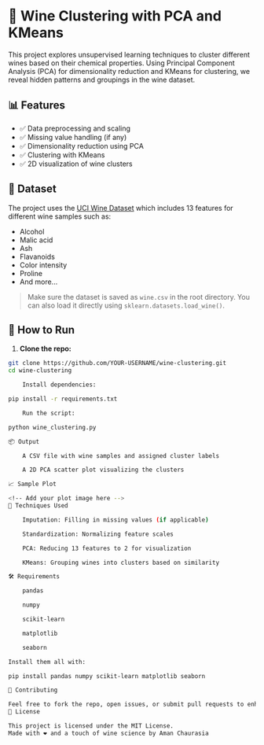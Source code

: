 # 🍷 Wine Clustering with PCA and KMeans

This project explores unsupervised learning techniques to cluster different wines based on their chemical properties. Using Principal Component Analysis (PCA) for dimensionality reduction and KMeans for clustering, we reveal hidden patterns and groupings in the wine dataset.

## 📊 Features

- ✅ Data preprocessing and scaling
- ✅ Missing value handling (if any)
- ✅ Dimensionality reduction using PCA
- ✅ Clustering with KMeans
- ✅ 2D visualization of wine clusters

## 📁 Dataset

The project uses the [UCI Wine Dataset](https://archive.ics.uci.edu/ml/datasets/wine) which includes 13 features for different wine samples such as:

- Alcohol
- Malic acid
- Ash
- Flavanoids
- Color intensity
- Proline
- And more...

> Make sure the dataset is saved as `wine.csv` in the root directory. You can also load it directly using `sklearn.datasets.load_wine()`.

## 🚀 How to Run

1. **Clone the repo:**
```bash
git clone https://github.com/YOUR-USERNAME/wine-clustering.git
cd wine-clustering

    Install dependencies:

pip install -r requirements.txt

    Run the script:

python wine_clustering.py

📦 Output

    A CSV file with wine samples and assigned cluster labels

    A 2D PCA scatter plot visualizing the clusters

📈 Sample Plot

<!-- Add your plot image here -->
🧠 Techniques Used

    Imputation: Filling in missing values (if applicable)

    Standardization: Normalizing feature scales

    PCA: Reducing 13 features to 2 for visualization

    KMeans: Grouping wines into clusters based on similarity

🛠️ Requirements

    pandas

    numpy

    scikit-learn

    matplotlib

    seaborn

Install them all with:

pip install pandas numpy scikit-learn matplotlib seaborn

🤝 Contributing

Feel free to fork the repo, open issues, or submit pull requests to enhance this project!
📄 License

This project is licensed under the MIT License.
Made with ❤️ and a touch of wine science by Aman Chaurasia
